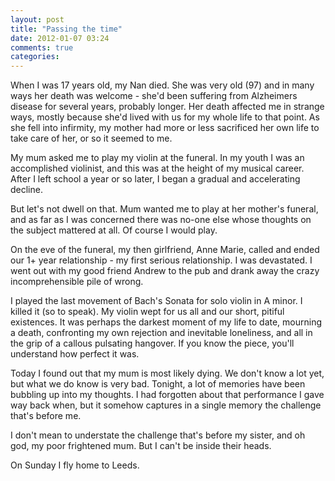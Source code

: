 ```yaml
---
layout: post
title: "Passing the time"
date: 2012-01-07 03:24
comments: true
categories: 
---
```


When I was 17 years old, my Nan died. She was very old (97) and in
many ways her death was welcome - she'd been suffering from Alzheimers
disease for several years, probably longer. Her death affected me in
strange ways, mostly because she'd lived with us for my whole life to
that point. As she fell into infirmity, my mother had more or less
sacrificed her own life to take care of her, or so it seemed to me.

My mum asked me to play my violin at the funeral. In my youth I was an
accomplished violinist, and this was at the height of my musical
career. After I left school a year or so later, I began a gradual and
accelerating decline.

But let's not dwell on that. Mum wanted me to play at her mother's
funeral, and as far as I was concerned there was no-one else whose
thoughts on the subject mattered at all. Of course I would play.

On the eve of the funeral, my then girlfriend, Anne Marie, called and
ended our 1+ year relationship - my first serious relationship. I was
devastated. I went out with my good friend Andrew to the pub and drank
away the crazy incomprehensible pile of wrong.

I played the last movement of Bach's Sonata for solo violin in A
minor. I killed it (so to speak). My violin wept for us all and our
short, pitiful existences. It was perhaps the darkest moment of my
life to date, mourning a death, confronting my own rejection and
inevitable loneliness, and all in the grip of a callous pulsating
hangover. If you know the piece, you'll understand how perfect it was.

Today I found out that my mum is most likely dying. We don't know a
lot yet, but what we do know is very bad. Tonight, a lot of memories
have been bubbling up into my thoughts. I had forgotten about that
performance I gave way back when, but it somehow captures in a single
memory the challenge that's before me.

I don't mean to understate the challenge that's before my sister, and
oh god, my poor frightened mum. But I can't be inside their heads.

On Sunday I fly home to Leeds.
